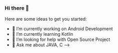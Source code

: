 ### Hi there 👋


Here are some ideas to get you started:

- 🔭 I’m currently working on Android Development
- 🌱 I’m currently learning Kotlin
- 🤔 I’m looking for help with Open Source Project
- 💬 Ask me about JAVA, C
-->
